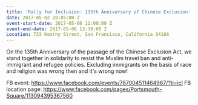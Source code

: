 ```yaml
---
title: 'Rally for Inclusion: 135th Anniversary of Chinese Exclusion'
date: 2017-05-02 20:05:00 Z
event-start-date: 2017-05-06 12:00:00 Z
event-end-date: 2017-05-06 13:30:00 Z
Location: 733 Kearny Street, San Francisco, California 94108
---
```


On the 135th Anniversary of the passage of the Chinese Exclusion Act, we stand together in solidarity to resist the Muslim travel ban and anti-immigrant and refugee policies. Excluding immigrants on the basis of race and religion was wrong then and it's wrong now!

FB event: https://www.facebook.com/events/787004511464967/?ti=icl
FB location page: https://www.facebook.com/pages/Portsmouth-Square/113094395367560


